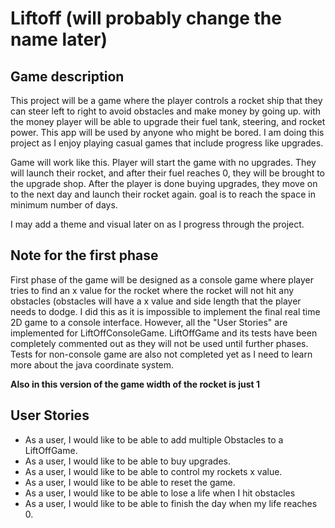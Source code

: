 # Liftoff (will probably change the name later)

## Game description

This project will be a game where the player controls a rocket ship that
they can steer left to right to avoid obstacles and make money by going up.
with the money player will be able to upgrade their fuel tank, steering,
and rocket power. This app will be used by anyone who might be bored.
I am doing this project as I enjoy playing casual games that include 
progress like upgrades. 

Game will work like this. Player will start the game with no upgrades.
They will launch their rocket, and after their fuel reaches 0, they will be
brought to the upgrade shop. After the player is done buying upgrades, they
move on to the next day and launch their rocket again. goal is to reach the space in
minimum number of days.

I may add a theme and visual later on as I progress through the project.

## Note for the first phase

First phase of the game will be designed as a console game where player tries to find an 
x value for the rocket where the rocket will not hit any obstacles (obstacles will have a x value 
and side length that the player needs to dodge. I did this as it is impossible to 
implement the final real time 2D game to a console interface. However, all the "User Stories"
are implemented for LiftOffConsoleGame. LiftOffGame and its tests have been completely commented out
as they will not be used until further phases. Tests for non-console game are also not
completed yet as I need to learn more about the java coordinate system.

**Also in this version of the game width of the rocket is just 1**

## User Stories

- As a user, I would like to be able to add multiple Obstacles to a LiftOffGame.
- As a user, I would like to be able to buy upgrades.
- As a user, I would like to be able to control my rockets x value.
- As a user, I would like to be able to reset the game.
- As a user, I would like to be able to lose a life when I hit obstacles 
- As a user, I would like to be able to finish the day when my life reaches 0.

